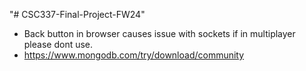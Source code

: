 "# CSC337-Final-Project-FW24"

- Back button in browser causes issue with sockets if in multiplayer please dont use.
- https://www.mongodb.com/try/download/community
